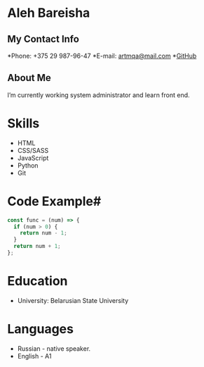 #  Aleh Bareisha

## My Contact Info ##
*Phone: +375 29 987-96-47
*E-mail: artmqa@mail.com
*[GitHub](https://github.com/artmqa88)

## About Me ##

I’m currently working system administrator and learn front end.

# Skills #

* HTML
* CSS/SASS
* JavaScript
* Python
* Git

# Code Example#
```javascript
const func = (num) => {
  if (num > 0) {
    return num - 1;
  }
  return num + 1;
};
```

# Education #

* University: Belarusian State University 

# Languages #
* Russian - native speaker.
* English - A1
